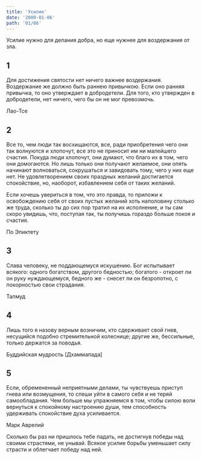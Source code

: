 ```yaml
---
title: 'Усилие'
date: '2000-01-06'
path: '01/06'
---
```


Усилие нужно для делания добра, но еще нужнее для воздержания от зла.
<!-- {.intro} -->

## 1

Для достижения святости нет ничего важнее воздержания. Воздержание же должно быть раннею привычкою. Если оно ранняя привычка, то оно утверждает в добродетели. Для того, кто утвержден в добродетели, нет ничего, чего бы он не мог превозмочь.

Лао-Тсе
<!-- {.source} -->

## 2

Все то, чем люди так восхищаются, все, ради приобретения чего они так волнуются и хлопочут, все это не приносит им ни малейшего счастия. Покуда люди хлопочут, они думают, что благо их в том, чего они домогаются. Но лишь только они получают желаемое, они опять начинают волноваться, сокрушаться и завидовать тому, чего у них еще нет. Не удовлетворением своих праздных желаний достигается спокойствие, но, наоборот, избавлением себя от таких желаний.

Если хочешь увериться в том, что это правда, то приложи к освобождению себя от своих пустых желаний хоть наполовину столько же труда, сколько ты до сих пор тратил на их исполнение, и ты сам скоро увидишь, что, поступая так, ты получишь гораздо больше покоя и счастия.

По Эпиктету
<!-- {.source} -->

## 3

Слава человеку, не поддающемуся искушению. Бог испытывает всякого: одного богатством, другого бедностью; богатого - откроет ли он руку нуждающемуся, бедного же - снесет ли он безропотно, с покорностью свои страдания.

Талмуд
<!-- {.source} -->

## 4

Лишь того я назову верным возничим, кто сдерживает свой гнев, несущийся подобно стремительной колеснице; другие же, бессильные, только держатся за поводья.

Буддийская мудрость [Дхаммапада]
<!-- {.source} -->

## 5

Если, обремененный неприятными делами, ты чувствуешь приступ гнева или возмущения, то спеши уйти в самого себя и не теряй самообладания. Чем больше мы упражняемся в том, чтобы силою воли вернуться к спокойному настроению души, тем способность удерживать спокойствие духа усиливается.

Марк Аврелий
<!-- {.source} -->

Сколько бы раз ни пришлось тебе падать, не достигнув победы над своими страстями, не унывай. Всякое усилие борьбы уменьшает силу страсти и облегчает победу над ней.
<!-- {.conclusion} -->